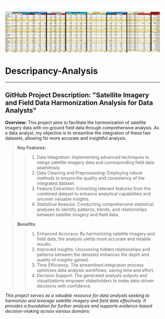 ![analysis summary](https://github.com/yuenfu001/Descripancy-Analysis/blob/main/descripancy%20analysis.png)
# Descripancy-Analysis
___
## GitHub Project Description: "Satellite Imagery and Field Data Harmonization Analysis for Data Analysts"

**Overview:**
This project aims to facilitate the harmonization of satellite imagery data with on-ground field data through comprehensive analysis. 
As a data analyst, my objective is to streamline the integration of these two datasets, allowing for more accurate and insightful analysis.

> **Key Features:**
>
>> 1. Data Integration: Implementing advanced techniques to merge satellite imagery data and corresponding field data seamlessly.
>> 2. Data Cleaning and Preprocessing: Employing robust methods to ensure the quality and consistency of the integrated dataset.
>> 3. Feature Extraction: Extracting relevant features from the combined dataset to enhance analytical capabilities and uncover valuable insights.
>> 4. Statistical Analysis: Conducting comprehensive statistical analyses to identify patterns, trends, and relationships between satellite imagery and field data.

>**Benefits:**
>
>> 1. Enhanced Accuracy: By harmonizing satellite imagery and field data, the analysis yields more accurate and reliable results.
>> 2. Improved Insights: Uncovering hidden relationships and patterns between the datasets enhances the depth and quality of insights gained.
>> 3. Time Efficiency: The streamlined integration process optimizes data analysis workflows, saving time and effort.
>> 4. Decision Support: The generated analysis outputs and visualizations empower stakeholders to make data-driven decisions with confidence.

*This project serves as a valuable resource for data analysts seeking to harmonize and leverage satellite imagery and field data effectively. It provides a foundation for further analysis and supports evidence-based decision-making across various domains.*


